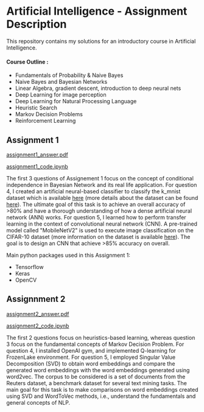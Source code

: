 # Artificial Intelligence - Assignment Description

This repository contains my solutions for an introductory course in Artificial Intelligence. 

#### Course Outline :
- Fundamentals of Probability & Naive Bayes
- Naive Bayes and Bayesian Networks
- Linear Algebra, gradient descent, introduction to deep neural nets
- Deep Learning for image perception
- Deep Learning for Natural Processing Language
- Heuristic Search
- Markov Decision Problems
- Reinforcement Learning

## Assignment 1 
[assignment1_answer.pdf](https://github.com/cskang0121/artificial-intelligence/blob/main/assignment_1/KANG%20CHIN%20SHEN_CS420_assignment1_answer.pdf) 

[assignment1_code.ipynb](https://github.com/cskang0121/artificial-intelligence/blob/main/assignment_1/KANG%20CHIN%20SHEN_CS420_assignment1_code.ipynb)

The first 3 questions of Assignement 1 focus on the concept of conditional independence in Bayesian Network and its real life application. For question 4, I created an artificial neural-based classifier to classify the k_mnist dataset which is available [here](https://www.tensorflow.org/datasets/catalog/kmnist) (more details about the dataset can be found [here](https://github.com/rois-codh/kmnist)). The ultimate goal of this task is to achieve an overall accuracy of >80% and have a thorough understanding of how a dense artificial neural network (ANN) works. For question 5, I learned how to perform transfer learning in the context of convolutional neural network (CNN). A pre-trained model called "MobileNetV2" is used to execute image classification on the CIFAR-10 dataset (more information on the dataset is available [here](https://www.cs.toronto.edu/~kriz/cifar.html)). The goal is to design an CNN that achieve >85% accuracy on overall.

Main python packages used in this Assignment 1:
- Tensorflow
- Keras
- OpenCV 

## Assignnment 2 
[assignment2_answer.pdf](https://github.com/cskang0121/artificial-intelligence/blob/main/assignment_2/KANG%20CHIN%20SHEN_CS420_assignment2_answer.pdf)

[assignment2_code.ipynb](https://github.com/cskang0121/artificial-intelligence/blob/main/assignment_2/KANG%20CHIN%20SHEN_CS420_assignment2_code.ipynb)

The first 2 questions focus on heuristics-based learning, whereas question 3 focus on the fundamental concepts of Markov Decision Problem. For question 4, I installed OpenAI gym, and implemented Q-learning for FrozenLake environment. For question 5, I employed Singular Value Decomposition (SVD) to obtain word embeddings and compare the generated word embeddings with the word embeddings generated using word2vec. The corpus to be considered is a set of documents from the Reuters dataset, a benchmark dataset for several text mining tasks. The main goal for this task is to make comparisons on word embeddings created using SVD and WordToVec methods, i.e., understand the fundamentals and general concepts of NLP.
